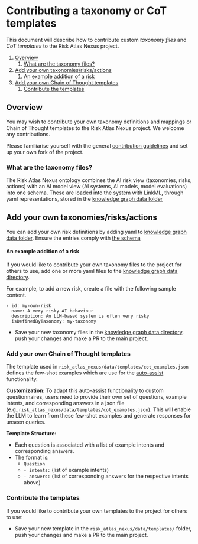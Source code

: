# Contributing a taxonomy or CoT templates

This document will describe how to contribute custom  _taxonomy files_ and _CoT templates_ to the Risk Atlas Nexus project.

1. [Overview](#overview)
    1. [What are the taxonomy files?](#what-are-the-taxonomy-files)
2. [Add your own taxonomies/risks/actions](#add-your-own-taxonomiesrisksactions)
    1. [An example addition of a risk](#an-example-addition-of-a-risk)
3. [Add your own Chain of Thought templates](#add-your-own-chain-of-thought-templates)
    1. [Contribute the templates](#contribute-the-templates)

## Overview
You may wish to contribute your own taxonomy definitions and mappings or Chain of Thought templates to the Risk Atlas Nexus project. We welcome any contributions.

Please familiarise yourself with the general [contribution guidelines](https://github.com/ibm/risk-atlas-nexus/CONTRIBUTING.md) and set up your own fork of the project.

### What are the taxonomy files? 
The Risk Atlas Nexus ontology combines the AI risk view (taxonomies, risks, actions) with an AI model view (AI systems, AI models, model evaluations) into one schema.  These are loaded into the system with LinkML, through yaml representations, stored in the [knowledge graph data folder](https://github.com/ibm/risk-atlas-nexus/src/risk_atlas_nexus/data/knowledge_graph/)

## Add your own taxonomies/risks/actions
You can add your own risk definitions by adding yaml to [knowledge graph data folder](https://github.com/ibm/risk-atlas-nexus/src/risk_atlas_nexus/data/knowledge_graph/). Ensure the entries comply with [the schema](../ontology/index.md)

#### An example addition of a risk
If you would like to contribute your own taxonomy files to the project for others to use, add one or more yaml files to the  [knowledge graph data directory](https://github.com/IBM/risk-atlas-nexus/tree/main/src/risk_atlas_nexus/data/knowledge_graph/).

For example, to add a new risk, create a file with the following sample content.

```
- id: my-own-risk
  name: A very risky AI behaviour
  description: An LLM-based system is often very risky
  isDefinedByTaxonomy: my-taxonomy
```

- Save your new taxonomy files in the [knowledge graph data directory](https://github.com/IBM/risk-atlas-nexus/tree/main/src/risk_atlas_nexus/data/knowledge_graph). push your changes and make a PR to the main project.


### Add your own Chain of Thought templates
The template used in `risk_atlas_nexus/data/templates/cot_examples.json` defines the few-shot examples which are use for the [auto-assist](../examples/notebooks/autoassist_questionnaire.ipynb) functionality.

**Customization:**
To adapt this auto-assist functionality to custom questionnaires, users 
need to provide their own set of questions, example intents, and 
corresponding answers in a json file (e.g.,`risk_atlas_nexus/data/templates/cot_examples.json`). This will enable  the LLM to learn from these few-shot examples and generate responses for unseen queries. 

**Template Structure:**
* Each question is associated with a list of example intents and 
corresponding answers.
* The format is:
	+ `Question`
	+ `- intents:` (list of example intents)
	+ `- answers:` (list of corresponding answers for the respective intents above)

### Contribute the templates
If you would like to contribute your own templates to the project for others to use:
- Save your new template in the `risk_atlas_nexus/data/templates/` folder, push your changes and make a PR to the main project.

